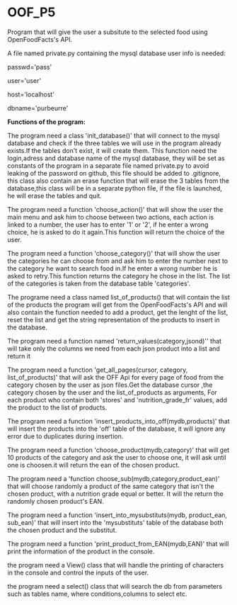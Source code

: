 # OOF_P5
Program that will give the user a subsitute to the selected food using OpenFoodFacts's API.

A file named private.py containing the mysql database user info is needed:

passwd='pass'

user='user'

host='localhost'

dbname='purbeurre'


**Functions of the program:**

The program need a class 'init_database()' that will connect to the mysql database and check if the three tables we will use in the program already exists.If the tables don't exist, it will create them. This function need the login,adress and database name of the mysql database, they will be set as constants of the program in a separate file named private.py to avoid leaking of the password on github, this file should be added to .gitignore, this class also contain an erase function that will erase the 3 tables from the database,this class will be in a separate python file, if the file is launched, he will erase the tables and quit.

The program need a function 'choose_action()' that will show the user the main menu and ask him to choose between two actions, each action is linked to a number, the user has to enter '1' or '2', if he enter a wrong choice, he is asked to do it again.This function will return the choice of the user.

The program need a function 'choose_category()' that will show the user the categories he can choose from and ask him to enter the number next to the category he want to search food in.If he enter a wrong number  he is asked to retry.This function returns the category he chose in the list. The list of the categories is taken from the database table 'categories'.

The programe need a class named list_of_products() that will contain the list of the products the program will get from the OpenFoodFacts's API and will also contain the function needed to add a product, get the lenght of the list, reset the list and get the string representation of the products to insert in the database.

The program need a function named 'return_values(category,jsond)'' that will take only the columns we need from each json product into a list  and return it

The program need a function 'get_all_pages(cursor, category, list_of_products)' that will ask the OFF Api for every page of food from the category chosen by the user as json files.Get the database cursor ,the category chosen by the user and the list_of_products as arguments, For each product who contain both 'stores' and 'nutrition_grade_fr' values, add the product to the list of products.

The program need a function 'insert_products_into_off(mydb,products)' that will insert the products into the 'off' table of the database, it will ignore any error due to duplicates during insertion.

The program need a function 'choose_product(mydb,category)' that will get 10 products of the category and ask the user to choose one, it will ask until one is choosen.it will return the ean of the chosen product.

The program need a 'function choose_sub(mydb,category,product_ean)' that will choose randomly a product of the same category that isn't the chosen product, with a nutrition grade equal or better. It will the return the randomly chosen product's EAN.

The program need a function 'insert_into_mysubstituts(mydb, product_ean, sub_ean)' that will insert into the 'mysubstituts' table of the database both the chosen product and the substitut.

The program need a function 'print_product_from_EAN(mydb,EAN)' that will print the information of the product in the console.

the program need a View() class that will handle the printing of characters in the console and control the inputs of the user.

the program need a select() class that will search the db from parameters such as tables name, where conditions,columns to select etc.
